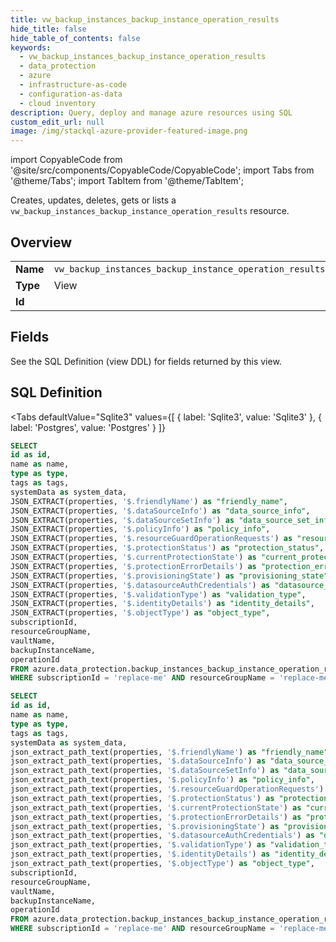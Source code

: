 ```yaml
--- 
title: vw_backup_instances_backup_instance_operation_results
hide_title: false
hide_table_of_contents: false
keywords:
  - vw_backup_instances_backup_instance_operation_results
  - data_protection
  - azure
  - infrastructure-as-code
  - configuration-as-data
  - cloud inventory
description: Query, deploy and manage azure resources using SQL
custom_edit_url: null
image: /img/stackql-azure-provider-featured-image.png
---
```


import CopyableCode from '@site/src/components/CopyableCode/CopyableCode';
import Tabs from '@theme/Tabs';
import TabItem from '@theme/TabItem';

Creates, updates, deletes, gets or lists a <code>vw_backup_instances_backup_instance_operation_results</code> resource.

## Overview
<table><tbody>
<tr><td><b>Name</b></td><td><code>vw_backup_instances_backup_instance_operation_results</code></td></tr>
<tr><td><b>Type</b></td><td>View</td></tr>
<tr><td><b>Id</b></td><td><CopyableCode code="azure.data_protection.vw_backup_instances_backup_instance_operation_results" /></td></tr>
</tbody></table>

## Fields

See the SQL Definition (view DDL) for fields returned by this view.

## SQL Definition

<Tabs
defaultValue="Sqlite3"
values={[
{ label: 'Sqlite3', value: 'Sqlite3' },
{ label: 'Postgres', value: 'Postgres' }
]}
>
<TabItem value="Sqlite3">

```sql
SELECT
id as id,
name as name,
type as type,
tags as tags,
systemData as system_data,
JSON_EXTRACT(properties, '$.friendlyName') as "friendly_name",
JSON_EXTRACT(properties, '$.dataSourceInfo') as "data_source_info",
JSON_EXTRACT(properties, '$.dataSourceSetInfo') as "data_source_set_info",
JSON_EXTRACT(properties, '$.policyInfo') as "policy_info",
JSON_EXTRACT(properties, '$.resourceGuardOperationRequests') as "resource_guard_operation_requests",
JSON_EXTRACT(properties, '$.protectionStatus') as "protection_status",
JSON_EXTRACT(properties, '$.currentProtectionState') as "current_protection_state",
JSON_EXTRACT(properties, '$.protectionErrorDetails') as "protection_error_details",
JSON_EXTRACT(properties, '$.provisioningState') as "provisioning_state",
JSON_EXTRACT(properties, '$.datasourceAuthCredentials') as "datasource_auth_credentials",
JSON_EXTRACT(properties, '$.validationType') as "validation_type",
JSON_EXTRACT(properties, '$.identityDetails') as "identity_details",
JSON_EXTRACT(properties, '$.objectType') as "object_type",
subscriptionId,
resourceGroupName,
vaultName,
backupInstanceName,
operationId
FROM azure.data_protection.backup_instances_backup_instance_operation_results
WHERE subscriptionId = 'replace-me' AND resourceGroupName = 'replace-me' AND vaultName = 'replace-me' AND backupInstanceName = 'replace-me' AND operationId = 'replace-me';
```

</TabItem>
<TabItem value="Postgres">

```sql
SELECT
id as id,
name as name,
type as type,
tags as tags,
systemData as system_data,
json_extract_path_text(properties, '$.friendlyName') as "friendly_name",
json_extract_path_text(properties, '$.dataSourceInfo') as "data_source_info",
json_extract_path_text(properties, '$.dataSourceSetInfo') as "data_source_set_info",
json_extract_path_text(properties, '$.policyInfo') as "policy_info",
json_extract_path_text(properties, '$.resourceGuardOperationRequests') as "resource_guard_operation_requests",
json_extract_path_text(properties, '$.protectionStatus') as "protection_status",
json_extract_path_text(properties, '$.currentProtectionState') as "current_protection_state",
json_extract_path_text(properties, '$.protectionErrorDetails') as "protection_error_details",
json_extract_path_text(properties, '$.provisioningState') as "provisioning_state",
json_extract_path_text(properties, '$.datasourceAuthCredentials') as "datasource_auth_credentials",
json_extract_path_text(properties, '$.validationType') as "validation_type",
json_extract_path_text(properties, '$.identityDetails') as "identity_details",
json_extract_path_text(properties, '$.objectType') as "object_type",
subscriptionId,
resourceGroupName,
vaultName,
backupInstanceName,
operationId
FROM azure.data_protection.backup_instances_backup_instance_operation_results
WHERE subscriptionId = 'replace-me' AND resourceGroupName = 'replace-me' AND vaultName = 'replace-me' AND backupInstanceName = 'replace-me' AND operationId = 'replace-me';
```

</TabItem>
</Tabs>
